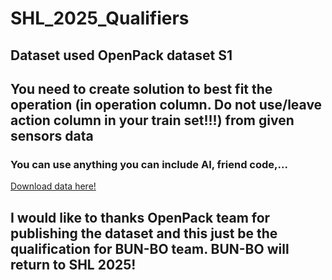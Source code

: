 # SHL_2025_Qualifiers
## Dataset used OpenPack dataset S1
## You need to create solution to best fit the operation (in operation column. Do not use/leave action column in your train set!!!) from given sensors  data
### You can use anything you can include AI, friend code,...
[Download data here!](https://github.com/Khanghcmut/SHL_2025_Qualifiers/raw/main/Data.zip)

## I would like to thanks OpenPack team for publishing the dataset and this just be the qualification for BUN-BO team. BUN-BO will return to SHL 2025!
